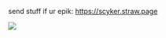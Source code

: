 send stuff if ur epik: https://scyker.straw.page

![]([https://pbs.twimg.com/media/GqrTDNWXIAAUWGN?](https://limbuscompany.wiki.gg/images/thumb/2/20/S216.png/1920px-S216.png?974823)format=jpg&name=small)
<!--
**dweebzoid/dweebzoid** is a ✨ _special_ ✨ repository because its `README.md` (this file) appears on your GitHub profile.

Here are some ideas to get you started:

- 🔭 I’m currently working on ...
- 🌱 I’m currently learning ...
- 👯 I’m looking to collaborate on ...
- 🤔 I’m looking for help with ...
- 💬 Ask me about ...
- 📫 How to reach me: ...
- 😄 Pronouns: ...
- ⚡ Fun fact: ...
-->

